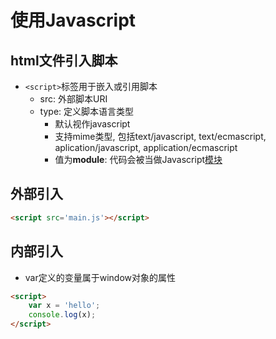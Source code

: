 # 使用Javascript

## html文件引入脚本

- `<script>`标签用于嵌入或引用脚本
  - src: 外部脚本URI
  - type: 定义脚本语言类型
    - 默认视作javascript
    - 支持mime类型, 包括text/javascript, text/ecmascript, aplication/javascript, application/ecmascript
    - 值为**module**: 代码会被当做Javascript[模块](JavaScript_Module.md) 

## 外部引入

```html
<script src='main.js'></script>
```

## 内部引入

- var定义的变量属于window对象的属性

```html
<script>
    var x = 'hello';
    console.log(x);
</script>
```
